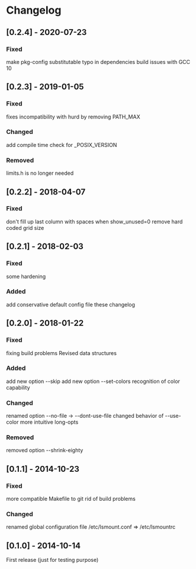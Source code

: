 # Changelog

## [0.2.4] - 2020-07-23
### Fixed
make pkg-config substitutable
typo in dependencies
build issues with GCC 10

## [0.2.3] - 2019-01-05
### Fixed
fixes incompatibility with hurd by removing PATH_MAX 
### Changed
add compile time check for _POSIX_VERSION
### Removed
limits.h is no longer needed

## [0.2.2] - 2018-04-07
### Fixed
don't fill up last column with spaces when show_unused=0
remove hard coded grid size

## [0.2.1] - 2018-02-03
### Fixed
some hardening
### Added
add conservative default config file
these changelog

## [0.2.0] - 2018-01-22
### Fixed
fixing build problems
Revised data structures

### Added
add new option --skip
add new option --set-colors
recognition of color capability

### Changed
renamed option --no-file -> --dont-use-file
changed behavior of --use-color
more intuitive long-opts

### Removed
removed option --shrink-eighty

## [0.1.1] - 2014-10-23
### Fixed
more compatible Makefile to git rid of build problems

### Changed
renamed global configuration file /etc/lsmount.conf => /etc/lsmountrc

## [0.1.0] - 2014-10-14
First release (just for testing purpose)

